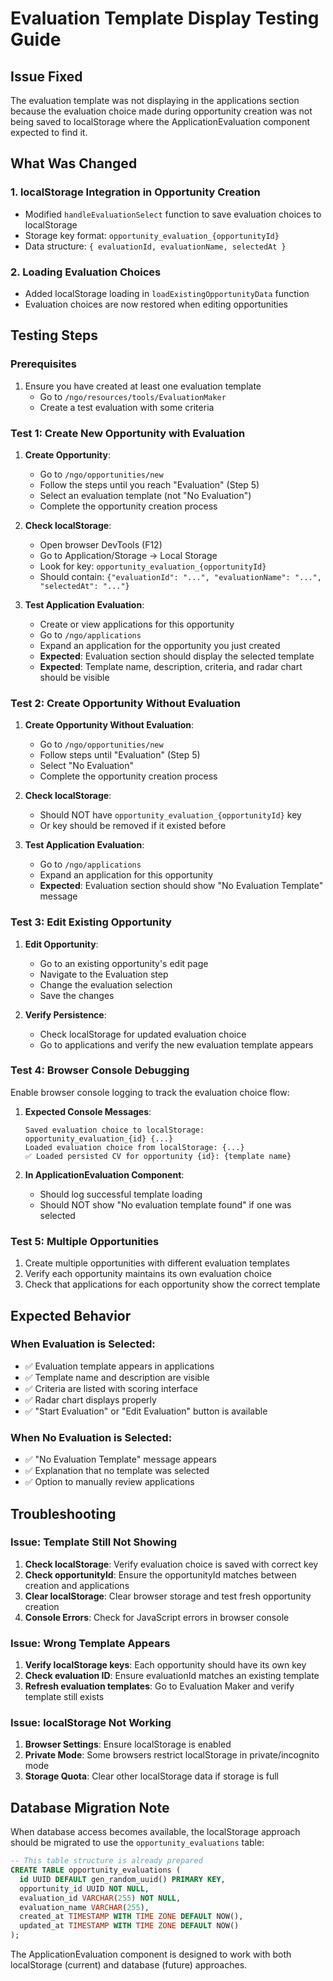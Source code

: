 # Evaluation Template Display Testing Guide

## Issue Fixed
The evaluation template was not displaying in the applications section because the evaluation choice made during opportunity creation was not being saved to localStorage where the ApplicationEvaluation component expected to find it.

## What Was Changed

### 1. localStorage Integration in Opportunity Creation
- Modified `handleEvaluationSelect` function to save evaluation choices to localStorage
- Storage key format: `opportunity_evaluation_{opportunityId}`
- Data structure: `{ evaluationId, evaluationName, selectedAt }`

### 2. Loading Evaluation Choices
- Added localStorage loading in `loadExistingOpportunityData` function
- Evaluation choices are now restored when editing opportunities

## Testing Steps

### Prerequisites
1. Ensure you have created at least one evaluation template
   - Go to `/ngo/resources/tools/EvaluationMaker`
   - Create a test evaluation with some criteria

### Test 1: Create New Opportunity with Evaluation

1. **Create Opportunity**:
   - Go to `/ngo/opportunities/new`
   - Follow the steps until you reach "Evaluation" (Step 5)
   - Select an evaluation template (not "No Evaluation")
   - Complete the opportunity creation process

2. **Check localStorage**:
   - Open browser DevTools (F12)
   - Go to Application/Storage → Local Storage
   - Look for key: `opportunity_evaluation_{opportunityId}`
   - Should contain: `{"evaluationId": "...", "evaluationName": "...", "selectedAt": "..."}`

3. **Test Application Evaluation**:
   - Create or view applications for this opportunity
   - Go to `/ngo/applications`
   - Expand an application for the opportunity you just created
   - **Expected**: Evaluation section should display the selected template
   - **Expected**: Template name, description, criteria, and radar chart should be visible

### Test 2: Create Opportunity Without Evaluation

1. **Create Opportunity Without Evaluation**:
   - Go to `/ngo/opportunities/new`
   - Follow steps until "Evaluation" (Step 5)
   - Select "No Evaluation"
   - Complete the opportunity creation process

2. **Check localStorage**:
   - Should NOT have `opportunity_evaluation_{opportunityId}` key
   - Or key should be removed if it existed before

3. **Test Application Evaluation**:
   - Go to `/ngo/applications`
   - Expand an application for this opportunity
   - **Expected**: Evaluation section should show "No Evaluation Template" message

### Test 3: Edit Existing Opportunity

1. **Edit Opportunity**:
   - Go to an existing opportunity's edit page
   - Navigate to the Evaluation step
   - Change the evaluation selection
   - Save the changes

2. **Verify Persistence**:
   - Check localStorage for updated evaluation choice
   - Go to applications and verify the new evaluation template appears

### Test 4: Browser Console Debugging

Enable browser console logging to track the evaluation choice flow:

1. **Expected Console Messages**:
   ```
   Saved evaluation choice to localStorage: opportunity_evaluation_{id} {...}
   Loaded evaluation choice from localStorage: {...}
   ✅ Loaded persisted CV for opportunity {id}: {template name}
   ```

2. **In ApplicationEvaluation Component**:
   - Should log successful template loading
   - Should NOT show "No evaluation template found" if one was selected

### Test 5: Multiple Opportunities

1. Create multiple opportunities with different evaluation templates
2. Verify each opportunity maintains its own evaluation choice
3. Check that applications for each opportunity show the correct template

## Expected Behavior

### When Evaluation is Selected:
- ✅ Evaluation template appears in applications
- ✅ Template name and description are visible
- ✅ Criteria are listed with scoring interface
- ✅ Radar chart displays properly
- ✅ "Start Evaluation" or "Edit Evaluation" button is available

### When No Evaluation is Selected:
- ✅ "No Evaluation Template" message appears
- ✅ Explanation that no template was selected
- ✅ Option to manually review applications

## Troubleshooting

### Issue: Template Still Not Showing
1. **Check localStorage**: Verify evaluation choice is saved with correct key
2. **Check opportunityId**: Ensure the opportunityId matches between creation and applications
3. **Clear localStorage**: Clear browser storage and test fresh opportunity creation
4. **Console Errors**: Check for JavaScript errors in browser console

### Issue: Wrong Template Appears
1. **Verify localStorage keys**: Each opportunity should have its own key
2. **Check evaluation ID**: Ensure evaluationId matches an existing template
3. **Refresh evaluation templates**: Go to Evaluation Maker and verify template still exists

### Issue: localStorage Not Working
1. **Browser Settings**: Ensure localStorage is enabled
2. **Private Mode**: Some browsers restrict localStorage in private/incognito mode
3. **Storage Quota**: Clear other localStorage data if storage is full

## Database Migration Note

When database access becomes available, the localStorage approach should be migrated to use the `opportunity_evaluations` table:

```sql
-- This table structure is already prepared
CREATE TABLE opportunity_evaluations (
  id UUID DEFAULT gen_random_uuid() PRIMARY KEY,
  opportunity_id UUID NOT NULL,
  evaluation_id VARCHAR(255) NOT NULL,
  evaluation_name VARCHAR(255),
  created_at TIMESTAMP WITH TIME ZONE DEFAULT NOW(),
  updated_at TIMESTAMP WITH TIME ZONE DEFAULT NOW()
);
```

The ApplicationEvaluation component is designed to work with both localStorage (current) and database (future) approaches. 